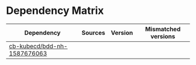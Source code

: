 # Dependency Matrix

Dependency | Sources | Version | Mismatched versions
---------- | ------- | ------- | -------------------
[cb-kubecd/bdd-nh-1587676063](https://github.com/cb-kubecd/bdd-nh-1587676063.git) |  | []() | 
